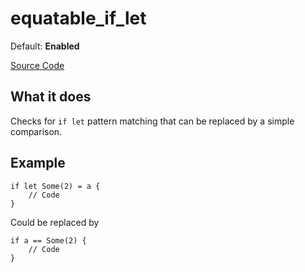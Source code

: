 # equatable_if_let

Default: **Enabled**

[Source Code](https://github.com/software-mansion/cairo-lint/tree/main/src/lints/ifs/equatable_if_let.rs#L37)

## What it does

Checks for `if let` pattern matching that can be replaced by a simple comparison.

## Example

```cairo
if let Some(2) = a {
    // Code
}
```

Could be replaced by

```cairo
if a == Some(2) {
    // Code
}
```
